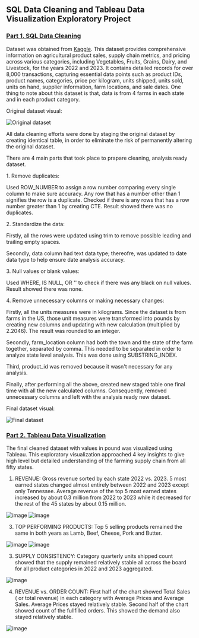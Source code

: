 ## SQL Data Cleaning and Tableau Data Visualization Exploratory Project

### [Part 1. SQL Data Cleaning](https://github.com/undralnaran/undral_portfolio/blob/main/agriculture_data_cleaning.sql) 
Dataset was obtained from [Kaggle](https://www.kaggle.com/datasets/kdstoys/agricultural-products-sales-data-2022-2023). This dataset provides comprehensive information on agricultural product sales, supply chain metrics, and pricing across various categories, including Vegetables, Fruits, Grains, Dairy, and Livestock, for the years 2022 and 2023. It contains detailed records for over 8,000 transactions, capturing essential data points  such as product IDs, product names, categories, price per kilogram, units shipped, units sold, units on hand, supplier information, farm locations, and sale dates. One thing to note about this dataset is that, data is from 4 farms in each state and in each product category. 
</p>Original dataset visual:</p>

![Original dataset](https://github.com/user-attachments/assets/83f49f7b-9e7f-4cf7-a68a-0081d94f6eec)

</p>All data cleaning efforts were done by staging the original dataset by creating identical table, in order to eliminate the risk of permanently altering the original dataset. </p>
</p>There are 4 main parts that took place to prapare cleaning, analysis ready dataset.</p>
</p> 1. Remove duplicates: </p>
</p>Used ROW_NUMBER to assign a row number comparing every single column to make sure accuracy. Any row that has a number other than 1 signifies the row is a duplicate. Checked if there is any rows that has a row number greater than 1 by creating CTE. Result showed there was no duplicates. </p>
</p> 2. Standardize the data: </p>
</p>Firstly, all the rows were updated using trim to remove possible leading and trailing empty spaces. </p>
</p>Secondly, data column had text data type; thereofre, was updated to date data type to help ensure date analysis accuracy. </p>
</p> 3. Null values or blank values: </p>
</p>Used WHERE, IS NULL, OR '' to check if there was any black on null values. Result showed there was none. </p>
</p> 4. Remove unnecessary columns or making necessary changes: 
</p>Firstly, all the units measures were in kilograms. Since the dataset is from farms in the US, those unit measures were transformed into pounds by creating new columns and updating with new calculation (multiplied by 2.2046). The result was rounded to an integer.</p>
</p>Secondly, farm_location column had both the town and the state of the farm together, separated by comma. This needed to be separated in order to analyze state level analysis. This was done using SUBSTRING_INDEX.</p>
</p>Third, product_id was removed because it wasn't necessary for any analysis.</p>
</p>Finally, after performing all the above, created new staged table one final time with all the new calculated columns. Consequently, removed unnecessary columns and left with the analysis ready new dataset. </p>
Final dataset visual:

![Final dataset](https://github.com/user-attachments/assets/ee2befac-a0d2-463a-b74d-bafe05b36ce3)

### [Part 2. Tableau Data Visualization](https://github.com/undralnaran/undral_portfolio/blob/main/Portfolio.twb)

The final cleaned dataset with values in pound was visualized using Tableau. This exploratory visualization approached 4 key insights to give high level but detailed understanding of the farming supply chain from all fifty states.   

1. REVENUE: Gross revenue sorted by each state 2022 vs. 2023. 5 most earned states changed almost entirely between 2022 and 2023 except only Tennessee. Average revenue of the top 5 most earned states increased by about 0.3 million from 2022 to 2023 while it decreased for the rest of the 45 states by about 0.15 million.
   
![image](https://github.com/user-attachments/assets/c2435d94-32cc-4a17-8a47-bc4b09a34e66)
![image](https://github.com/user-attachments/assets/3dfb8f03-c9a9-4462-b635-d7418c22ca08)

3. TOP PERFORMING PRODUCTS: Top 5 selling products remained the same in both years as Lamb, Beef, Cheese, Pork and Butter. 

![image](https://github.com/user-attachments/assets/892817f6-24e5-43cd-80cb-20c6f9807389)
![image](https://github.com/user-attachments/assets/4dbb1e51-45c2-4607-b257-bfcc9ce9044a)

3. SUPPLY CONSISTENCY: Category quarterly units shipped count showed that the supply remained relatively stable all across the board for all product categories in 2022 and 2023 aggregated.

![image](https://github.com/user-attachments/assets/71ae2223-41c9-4d20-a8ea-7ab015c7db35)

4. REVENUE vs. ORDER COUNT: First half of the chart showed Total Sales ( or total revenue) in each category with Average Prices and Average Sales. Average Prices stayed relatively stable. Second half of the chart showed count of the fullfilled orders. This showed the demand also stayed relatively stable. 

![image](https://github.com/user-attachments/assets/f8cba8da-b81f-4184-989f-4b70ccf47a02)



